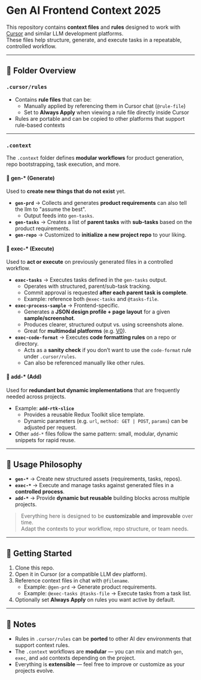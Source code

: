 # Gen AI Frontend Context 2025

This repository contains **context files** and **rules** designed to work with [Cursor](https://cursor.com) and similar LLM development platforms.  
These files help structure, generate, and execute tasks in a repeatable, controlled workflow.  

---

## 📂 Folder Overview

### `.cursor/rules`

- Contains **rule files** that can be:
  - Manually applied by referencing them in Cursor chat (`@rule-file`)  
  - Set to **Always Apply** when viewing a rule file directly inside Cursor  
- Rules are portable and can be copied to other platforms that support rule-based contexts  

---

### `.context`

The `.context` folder defines **modular workflows** for product generation, repo bootstrapping, task execution, and more.

#### 🔹 **gen-*** (Generate)
Used to **create new things that do not exist** yet.

- **`gen-prd`** → Collects and generates **product requirements** can also tell the llm to "assume the best".  
  - Output feeds into `gen-tasks`.  
- **`gen-tasks`** → Creates a list of **parent tasks** with **sub-tasks** based on the product requirements.  
- **`gen-repo`** → Customized to **initialize a new project repo** to your liking.  

#### 🔹 **exec-*** (Execute)
Used to **act or execute** on previously generated files in a controlled workflow.

- **`exec-tasks`** → Executes tasks defined in the `gen-tasks` output.  
  - Operates with structured, parent/sub-task tracking.  
  - Commit approval is requested **after each parent task is complete**.  
  - Example: reference both `@exec-tasks` and `@tasks-file`.  
- **`exec-process-sample`** → Frontend-specific.  
  - Generates a **JSON design profile + page layout** for a given **sample/screenshot**.  
  - Produces clearer, structured output vs. using screenshots alone.  
  - Great for **multimodal platforms** (e.g. [V0](https://v0.dev)).  
- **`exec-code-format`** → Executes **code formatting rules** on a repo or directory.  
  - Acts as a **sanity check** if you don’t want to use the `code-format` rule under `.cursor/rules`.  
  - Can also be referenced manually like other rules.  

#### 🔹 **add-*** (Add)
Used for **redundant but dynamic implementations** that are frequently needed across projects.

- Example: **`add-rtk-slice`**  
  - Provides a reusable Redux Toolkit slice template.  
  - Dynamic parameters (e.g. `url`, `method: GET | POST`, `params`) can be adjusted per request.  
- Other `add-*` files follow the same pattern: small, modular, dynamic snippets for rapid reuse.  

---

## 🧭 Usage Philosophy

- **`gen-*`** → Create new structured assets (requirements, tasks, repos).  
- **`exec-*`** → Execute and manage tasks against generated files in a **controlled process**.  
- **`add-*`** → Provide **dynamic but reusable** building blocks across multiple projects.  

> Everything here is designed to be **customizable and improvable** over time.  
> Adapt the contexts to your workflow, repo structure, or team needs.  

---

## 🚀 Getting Started

1. Clone this repo.  
2. Open it in Cursor (or a compatible LLM dev platform).  
3. Reference context files in chat with `@filename`.  
   - Example: `@gen-prd` → Generate product requirements.  
   - Example: `@exec-tasks @tasks-file` → Execute tasks from a task list.  
4. Optionally set **Always Apply** on rules you want active by default.  

---

## 📌 Notes

- Rules in `.cursor/rules` can be **ported** to other AI dev environments that support context rules.  
- The `.context` workflows are **modular** — you can mix and match `gen`, `exec`, and `add` contexts depending on the project.  
- Everything is **extensible** — feel free to improve or customize as your projects evolve.  
